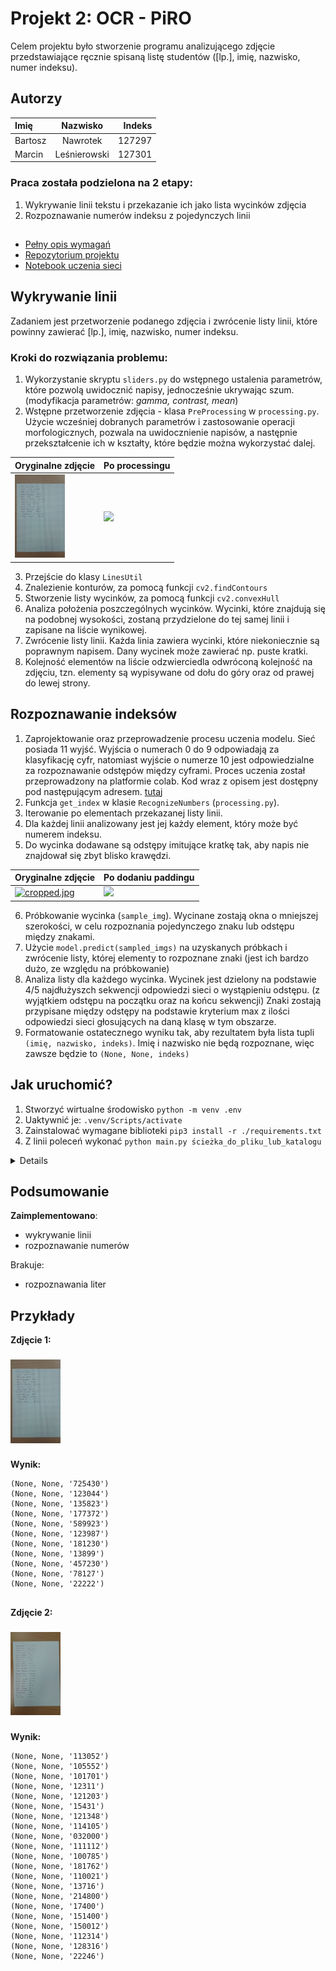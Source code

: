 ﻿

# Projekt 2: OCR - PiRO
Celem projektu było stworzenie programu analizującego zdjęcie przedstawiające ręcznie spisaną listę studentów ([lp.], imię, nazwisko, numer indeksu).

## Autorzy

| Imię | Nazwisko | Indeks |
| :- |:-:| -:|
| Bartosz | Nawrotek |  127297 |
| Marcin | Leśnierowski |  127301 |
  

### Praca została podzielona na 2 etapy:

1. Wykrywanie linii tekstu i przekazanie ich jako lista wycinków zdjęcia
2.  Rozpoznawanie numerów indeksu z pojedynczych linii
    

  
  
## 
* [Pełny opis wymagań](http://www.cs.put.poznan.pl/bwieloch/?page_id=872)
* [Repozytorium projektu](https://github.com/yaxlie/PIRO_OCR)
* [Notebook uczenia sieci](https://colab.research.google.com/drive/1QKe86ts1JJ1cyJLusWeOX3YBmSv395I_?fbclid=IwAR3uvwK6Rw3nrfj0-j9QK46lP5JW3kZWHrAMsqUahX-0579l9KxNvz2-W6c#scrollTo=qTXRvF3uTrzU](https://colab.research.google.com/drive/1QKe86ts1JJ1cyJLusWeOX3YBmSv395I_?fbclid=IwAR3uvwK6Rw3nrfj0-j9QK46lP5JW3kZWHrAMsqUahX-0579l9KxNvz2-W6c#scrollTo=qTXRvF3uTrzU))
  
  
  
  
  
  

## Wykrywanie linii

Zadaniem jest przetworzenie podanego zdjęcia i zwrócenie listy linii, które powinny zawierać [lp.], imię, nazwisko, numer indeksu.

  

### Kroki do rozwiązania problemu:

1.  Wykorzystanie skryptu `sliders.py` do wstępnego ustalenia parametrów, które pozwolą uwidocznić napisy, jednocześnie ukrywając szum.
(modyfikacja parametrów: *gamma, contrast, mean*)
2.  Wstępne przetworzenie zdjęcia - klasa `PreProcessing` w `processing.py`.
Użycie wcześniej dobranych parametrów i zastosowanie operacji morfologicznych, pozwala na uwidocznienie napisów, a następnie przekształcenie ich w kształty, które będzie można wykorzystać dalej.

| Oryginalne zdjęcie | Po processingu |
| - | - |
| <a target="_blank" href="https://github.com/yaxlie/PIRO_OCR/blob/master/res/img_1.jpg?raw=true"><img src="https://github.com/yaxlie/PIRO_OCR/blob/master/res/img_1.jpg?raw=true" width="80"></a> | <a target="_blank" href="https://github.com/yaxlie/PIRO_OCR/blob/feature/report/report/lines.png?raw=true"><img src="https://github.com/yaxlie/PIRO_OCR/blob/feature/report/report/lines.png?raw=true" width="80"></a> |
3. Przejście do klasy `LinesUtil`
4.  Znalezienie konturów, za pomocą funkcji `cv2.findContours`
5.  Stworzenie listy wycinków, za pomocą funkcji `cv2.convexHull`
6.  Analiza położenia poszczególnych wycinków. Wycinki, które znajdują się na podobnej wysokości, zostaną przydzielone do tej samej linii i zapisane na liście wynikowej.
7.  Zwrócenie listy linii. Każda linia zawiera wycinki, które niekoniecznie są poprawnym napisem. Dany wycinek może zawierać np. puste kratki. 
8. Kolejność elementów na liście odzwierciedla odwróconą kolejność na zdjęciu, tzn. elementy są wypisywane od dołu do góry oraz od prawej do lewej strony.

## Rozpoznawanie indeksów

1. Zaprojektowanie oraz przeprowadzenie procesu uczenia modelu. Sieć posiada 11 wyjść. Wyjścia o numerach 0 do 9 odpowiadają za klasyfikację cyfr, natomiast wyjście o numerze 10 jest odpowiedzialne za rozpoznawanie odstępów między cyframi. Proces uczenia został przeprowadzony na platformie colab. Kod wraz z opisem jest dostępny pod następującym adresem. [tutaj]([https://colab.research.google.com/drive/1QKe86ts1JJ1cyJLusWeOX3YBmSv395I_?fbclid=IwAR3uvwK6Rw3nrfj0-j9QK46lP5JW3kZWHrAMsqUahX-0579l9KxNvz2-W6c#scrollTo=ZJqm9adoY0WG](https://colab.research.google.com/drive/1QKe86ts1JJ1cyJLusWeOX3YBmSv395I_?fbclid=IwAR3uvwK6Rw3nrfj0-j9QK46lP5JW3kZWHrAMsqUahX-0579l9KxNvz2-W6c#scrollTo=ZJqm9adoY0WG))
2. Funkcja `get_index` w klasie `RecognizeNumbers` (`processing.py`).
3. Iterowanie po elementach przekazanej listy linii.
4. Dla każdej linii analizowany jest jej każdy element, który może być numerem indeksu.
5. Do wycinka dodawane są odstępy imitujące kratkę tak, aby napis nie znajdował się zbyt blisko krawędzi.
 
| Oryginalne zdjęcie | Po dodaniu paddingu |
| - | - |
| <a target="_blank" href="https://github.com/yaxlie/PIRO_OCR/blob/feature/report/report/cropped.PNG?raw=true"><img src="https://github.com/yaxlie/PIRO_OCR/blob/feature/report/report/cropped.PNG?raw=true" alt="cropped.jpg" width="80"></a> | <a target="_blank" href="https://github.com/yaxlie/PIRO_OCR/blob/feature/report/report/padded.PNG?raw=true"><img src="https://github.com/yaxlie/PIRO_OCR/blob/feature/report/report/padded.PNG?raw=true" width="80"></a> |
6. Próbkowanie wycinka (`sample_img`). Wycinane zostają okna o mniejszej szerokości, w celu rozpoznania pojedynczego znaku lub odstępu między znakami.
7. Użycie `model.predict(sampled_imgs)` na uzyskanych próbkach i zwrócenie listy, której elementy to rozpoznane znaki (jest ich bardzo dużo, ze względu na próbkowanie)
8. Analiza listy dla każdego wycinka. Wycinek jest dzielony na podstawie 4/5 najdłużyszch sekwencji odpowiedzi sieci o wystąpieniu odstępu. (z wyjątkiem odstępu na początku oraz na końcu sekwencji) Znaki zostają przypisane między odstępy na podstawie kryterium max z ilości odpowiedzi sieci głosujących na daną klasę w tym obszarze.
9. Formatowanie ostatecznego wyniku tak, aby rezultatem była lista tupli `(imię, nazwisko, indeks)`. Imię i nazwisko nie będą rozpoznane, więc zawsze będzie to `(None, None, indeks)`
  
## Jak uruchomić?
1. Stworzyć wirtualne środowisko `python -m venv .env`
2. Uaktywnić je: `.venv/Scripts/activate`
3. Zainstalować wymagane biblioteki `pip3 install -r ./requirements.txt`
4. Z linii poleceń wykonać `python main.py ścieżka_do_pliku_lub_katalogu`
<details>
**main.py**  wywołuje funkcję ocr.ocr(path_to_image), która bya opisana w wymaganiach zadania.

Można sprawdzić skrypt `run.sh`
</details>

## Podsumowanie
**Zaimplementowano**:
* wykrywanie linii
* rozpoznawanie numerów

Brakuje:
* rozpoznawania liter

## Przykłady
**Zdjęcie 1:**
###

<a target="_blank" href="https://github.com/yaxlie/PIRO_OCR/blob/master/res/img_1.jpg?raw=true">
  <img src="https://github.com/yaxlie/PIRO_OCR/blob/master/res/img_1.jpg?raw=true" alt="img_1.jpg" width="80">
</a>

###
**Wynik:**
```
(None, None, '725430')
(None, None, '123044')
(None, None, '135823')
(None, None, '177372')
(None, None, '589923')
(None, None, '123987')
(None, None, '181230')
(None, None, '13899')
(None, None, '457230')
(None, None, '78127')
(None, None, '22222')
```

##

**Zdjęcie 2:**
###

<a target="_blank" href="https://github.com/yaxlie/PIRO_OCR/blob/master/res/img_15.jpg?raw=true">
  <img src="https://github.com/yaxlie/PIRO_OCR/blob/master/res/img_15.jpg?raw=true" alt="img_15.jpg" width="80"/>
</a>

###
**Wynik:**
```
(None, None, '113052')
(None, None, '105552')
(None, None, '101701')
(None, None, '12311')
(None, None, '121203')
(None, None, '15431')
(None, None, '121348')
(None, None, '114105')
(None, None, '032000')
(None, None, '111112')
(None, None, '100785')
(None, None, '181762')
(None, None, '110021')
(None, None, '13716')
(None, None, '214800')
(None, None, '17400')
(None, None, '151400')
(None, None, '150012')
(None, None, '112314')
(None, None, '128316')
(None, None, '22246')
```





